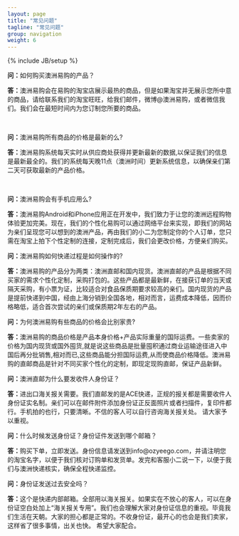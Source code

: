 ```yaml
---
layout: page
title: "常见问题"
tagline: "常见问题"
group: navigation
weight: 6
---
```

{% include JB/setup %}

<p class="lead">
	<strong>问：</strong>如何购买澳洲易购的产品？
</p>
<blackquote>
	<p><strong>答：</strong>澳洲易购会在易购的淘宝店展示最热的商品，但是如果淘宝并无展示您所中意的商品，请给联系我们的淘宝旺旺，给我们邮件，微博@澳洲易购，或者微信我们。我们会在最短时间内为您订制您所要的商品。</p>
</blackquote>

<br>

<p class="lead">
	<strong>问：</strong>澳洲易购所有商品的价格是最新的么?
</p>
<blackquote>
	<p><strong>答：</strong>澳洲易购系统每天实时从供应商处获得并更新最新的数据,以保证我们的信息是最新最全的。我们的系统每天晚11点（澳洲时间）更新系统信息，以确保亲们第二天可获取最新的产品价格。
</p>
</blackquote>

<br>

<p class="lead">
	<strong>问：</strong>澳洲易购会有手机应用么?
</p>
<blackquote>
	<p><strong>答：</strong>澳洲易购Android和iPhone应用正在开发中，我们致力于让您的澳洲远程购物体验更加完美。现在，我们的个性化易购可以通过网络平台来实现，即我们的网站为亲们呈现您可以想到的澳洲产品，再由我们的小二为您制定你的个人订单，您只需在淘宝上拍下个性定制的连接，定制完成后，我们会更改价格，方便亲们购买。
</p>
</blackquote>

<p class="lead">
	<strong>问：</strong>澳洲易购如何快递过程是如何操作的?
</p>
<blackquote>
	<p><strong>答：</strong>澳洲易购的产品分为两类：澳洲直邮和国内现货。澳洲直邮的产品是根据不同买家的需求个性化定制，采购打包的。这些产品都是最新鲜，在接获订单的当天或隔天采购，有小票为证，比较适合对食品保质期要求较高的亲们。国内现货的产品是提前快递到中国，经由上海分销到全国各地，相对而言，运费成本降低，因而价格略低，适合首次尝试的亲们或保质期2年左右的产品。
</p>
</blackquote>

<p class="lead">
	<strong>问：</strong>为何澳洲易购有些商品的价格会比别家贵?
</p>
<blackquote>
	<p><strong>答：</strong>澳洲易购的商品价格是产品本身价格+产品实际重量的国际运费。一些卖家的价格为国内现货或国外囤货,就是说这些商品是批量囤积通过商业运输途径进入中国后再分批销售,相对而已,这些商品能分担国际运费,从而使商品价格降低。澳洲易购的直邮商品是针对不同买家个性化的定制，即现定现购直邮，保证产品新鲜。
</p>
</blackquote>

<p class="lead">
	<strong>问：</strong>澳洲直邮为什么要发收件人身份证？
</p>
<blackquote>
	<p><strong>答：</strong>进出口海关报关需要。我们直邮发的是ACE快递，正规的报关都是需要收件人身份证实名制。亲们可以在邮件附件添加身份证正反面照片或者扫描件，复印件都行。手机拍的也行，只要清晰。不信的客人可以自行咨询海关报关处。 请大家予以重视。
</p>
</blackquote>

<p class="lead">
	<strong>问：</strong>什么时候发送身份证？身份证件发送到哪个邮箱？
</p>
<blackquote>
	<p><strong>答：</strong>购买下单，立即发送。身份信息请发送到info@ozyeego.com，并请注明您的淘宝名字，以便于我们核对订购单和发货单。发完和客服小二说一下，以便于我们与澳洲快递核实，确保全程快递监控。
</p>
</blackquote>

<p class="lead">
	<strong>问：</strong>身份证发送过去安全吗？
</p>
<blackquote>
	<p><strong>答：</strong>这个是快递内部邮箱。全部用以海关报关。如果实在不放心的客人，可以在身份证空白处加上“海关报关专用”。我们也会理解大家对身份证信息的重视。毕竟我们生活在天朝。大家的担心都是正常的。不收身份证，最开心的也会是我们卖家，这样省了很多事情，出关也快。 希望大家配合。
</p>
</blackquote>

<br>